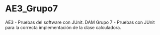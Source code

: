 # AE3_Grupo7
AE3 - Pruebas del software con JUnit. DAM Grupo 7 -
Pruebas con JUnit para la correcta implementación de la clase calculadora.
